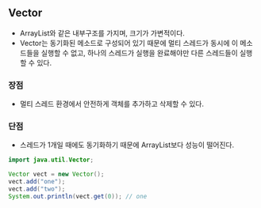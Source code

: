 ## Vector
- ArrayList와 같은 내부구조를 가지며, 크기가 가변적이다.
- Vector는 동기화된 메소드로 구성되어 있기 때문에 멀티 스레드가 동시에 이 메소드들을 실행할 수 없고, 하나의 스레드가 실행을 완료해야만 다른 스레드들이 실행할 수 있다.

### 장점
- 멀티 스레드 환경에서 안전하게 객체를 추가하고 삭제할 수 있다.

### 단점
- 스레드가 1개일 때에도 동기화하기 때문에 ArrayList보다 성능이 떨어진다.

```java
import java.util.Vector;

Vector vect = new Vector();
vect.add("one");
vect.add("two");
System.out.println(vect.get(0)); // one
```